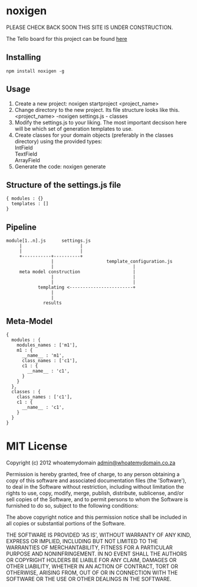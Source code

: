 noxigen 
=============
PLEASE CHECK BACK SOON THIS SITE IS UNDER CONSTRUCTION. 

The Tello board for this project can be found [here](https://trello.com/board/noxigen/4fa4c58c189db5797b1b3fe6)


Installing
----------
    npm install noxigen -g  

Usage
-----
1. Create a new project:
    noxigen startproject <project_name>
2. Change directory to the new project. Its file structure looks like this.
    <project_name>
      -noxigen
        settings.js
        - classes
3. Modify the settings.js to your liking. The most important decsison here will be which set of generation templates to use.
4. Create classes for your domain objects (preferably in the classes directory) using the provided types:     
    IntField  
    TextField  
    ArrayField  
5. Generate the code:
    noxigen generate 
    
Structure of the settings.js file
---------------------------------
    { modules : {}
      templates : []
    }
  
Pipeline
-------------
    module[1..n].js      settings.js
         |                      |
         |                      |
         +-----------+----------+
                     |                    template_configuration.js
                     |                              |
         meta model construction                    |
                     |                              |
                     |                              |
                templating <------------------------+
                     |
                     |
                  results
                     

Meta-Model
------------
    { 
      modules : {
        modules_names : ['m1'],
        m1 : {
          __name__ : 'm1',
          class_names : ['c1'],
          c1 : {
            __name__ : 'c1',
          }
        }
      },
      classes : {
        class_names : ['c1'],
        c1 : {
          __name__ : 'c1',
        }
      }
    }


MIT License
===========
Copyright (c) 2012 whoatemydomain <admin@whoatemydomain.co.za>

Permission is hereby granted, free of charge, to any person obtaining
a copy of this software and associated documentation files (the
'Software'), to deal in the Software without restriction, including
without limitation the rights to use, copy, modify, merge, publish,
distribute, sublicense, and/or sell copies of the Software, and to
permit persons to whom the Software is furnished to do so, subject to
the following conditions:

The above copyright notice and this permission notice shall be
included in all copies or substantial portions of the Software.

THE SOFTWARE IS PROVIDED 'AS IS', WITHOUT WARRANTY OF ANY KIND,
EXPRESS OR IMPLIED, INCLUDING BUT NOT LIMITED TO THE WARRANTIES OF
MERCHANTABILITY, FITNESS FOR A PARTICULAR PURPOSE AND NONINFRINGEMENT.
IN NO EVENT SHALL THE AUTHORS OR COPYRIGHT HOLDERS BE LIABLE FOR ANY
CLAIM, DAMAGES OR OTHER LIABILITY, WHETHER IN AN ACTION OF CONTRACT,
TORT OR OTHERWISE, ARISING FROM, OUT OF OR IN CONNECTION WITH THE
SOFTWARE OR THE USE OR OTHER DEALINGS IN THE SOFTWARE.